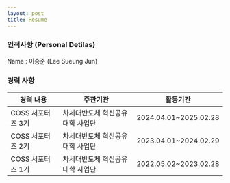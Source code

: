 ```yaml
---
layout: post
title: Resume
---
```


### 인적사항 (Personal Detilas)

Name : 이승준 (Lee Sueung Jun)

### 경력 사항
|경력 내용  |주관기관   |활동기간  |
|---|---|---|
|COSS 서포터즈 3기|차세대반도체 혁신공유대학 사업단|2024.04.01~2025.02.28|
|COSS 서포터즈 2기|차세대반도체 혁신공유대학 사업단|2023.04.01~2024.02.29|
|COSS 서포터즈 1기|차세대반도체 혁신공유대학 사업단|2022.05.02~2023.02.28|
